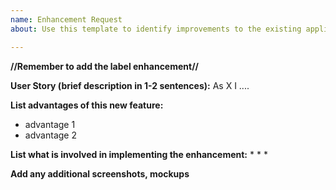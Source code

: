 ```yaml
---
name: Enhancement Request
about: Use this template to identify improvements to the existing application

---
```


**//Remember to add the label enhancement//**


**User Story (brief description in 1-2 sentences):**
As X I ....

**List advantages of this new feature:**
* advantage 1
* advantage 2


**List what is involved in implementing the enhancement:**
* 
*
*

**Add any additional screenshots, mockups**

